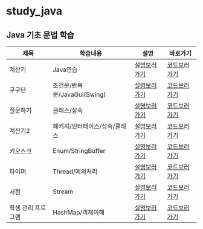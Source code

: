 # study_java

## Java 기초 문법 학습

|제목|학습내용|설명|바로가기|
|------|---|---|---|
|계산기|Java연습|[설명보러가기](https://github.com/pie0902/study_java/tree/main/calculator)|[코드보러가기](https://github.com/pie0902/study_java/blob/main/calculator/Hello.java)|
|구구단|조건문/반복문/JavaGui(Swing)|[설명보러가기](https://github.com/pie0902/study_java/tree/main/times_table/src)|[코드보러가기](https://github.com/pie0902/study_java/blob/main/times_table/src/Main.java)|
|질문하기|클래스/상속|[설명보러가기](https://github.com/pie0902/study_java/tree/main/Human/src)|[코드보러가기](https://github.com/pie0902/study_java/blob/main/Human/src/Main.java)|
|계산기2|패키지/인터페이스/상속/클래스|[설명보러가기](https://github.com/pie0902/study_java/tree/main/week_3/src)|[코드보러가기](https://github.com/pie0902/study_java/blob/main/week_3/src/Main.java)|
|키오스크|Enum/StringBuffer|[설명보러가기](https://github.com/pie0902/kiosk)|[코드보러가기](https://github.com/pie0902/kiosk/tree/main/src)|
|타이머|Thread/예외처리|[설명보러가기](https://github.com/pie0902/study_java/tree/main/thread_practice)|[코드보러가기](https://github.com/pie0902/study_java/tree/main/thread_practice/src)|
|서점|Stream|[설명보러가기](https://github.com/pie0902/study_java/tree/main/library)|[코드보러가기](https://github.com/pie0902/study_java/tree/main/library/src)|
|학생 관리 프로그램 | HashMap/객체이해|[설명보러가기](https://github.com/pie0902/studentAdmin)|[코드보러가기](#)|

